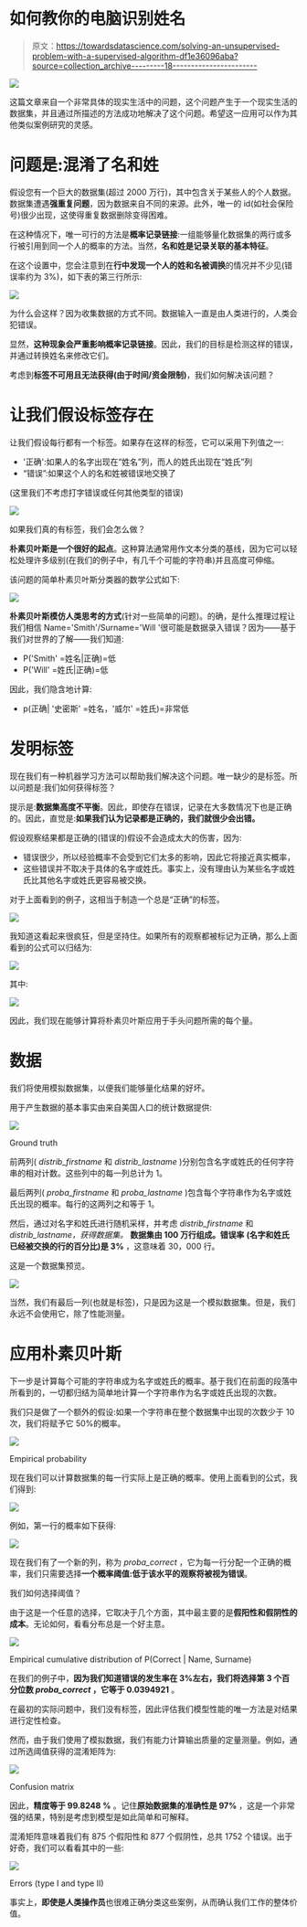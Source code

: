 # 如何教你的电脑识别姓名

> 原文：<https://towardsdatascience.com/solving-an-unsupervised-problem-with-a-supervised-algorithm-df1e36096aba?source=collection_archive---------18----------------------->

![](img/b7f9dcbc7f2a0ded1ca479d639a6b7aa.png)

这篇文章来自一个非常具体的现实生活中的问题，这个问题产生于一个现实生活的数据集，并且通过所描述的方法成功地解决了这个问题。希望这一应用可以作为其他类似案例研究的灵感。

# 问题是:混淆了名和姓

假设您有一个巨大的数据集(超过 2000 万行)，其中包含关于某些人的个人数据。数据集遭遇**强重复问题**，因为数据来自不同的来源。此外，唯一的 id(如社会保险号)很少出现，这使得重复数据删除变得困难。

在这种情况下，唯一可行的方法是**概率记录链接**:一组能够量化数据集的两行或多行被引用到同一个人的概率的方法。当然，**名和姓是记录关联的基本特征**。

在这个设置中，您会注意到在**行中发现一个人的姓和名被调换**的情况并不少见(错误率约为 3%)，如下表的第三行所示:

![](img/6705525a78b998ce68886094a4822911.png)

为什么会这样？因为收集数据的方式不同。数据输入一直是由人类进行的，人类会犯错误。

显然，**这种现象会严重影响概率记录链接**。因此，我们的目标是检测这样的错误，并通过转换姓名来修改它们。

考虑到**标签不可用且无法获得(由于时间/资金限制)**，我们如何解决该问题？

# 让我们假设标签存在

让我们假设每行都有一个标签。如果存在这样的标签，它可以采用下列值之一:

*   '正确':如果人的名字出现在“姓名”列，而人的姓氏出现在“姓氏”列
*   “错误”:如果这个人的名和姓被错误地交换了

(这里我们不考虑打字错误或任何其他类型的错误)

![](img/e63aeb9f0f44ee80850602a73c96acfd.png)

如果我们真的有标签，我们会怎么做？

**朴素贝叶斯是一个很好的起点**。这种算法通常用作文本分类的基线，因为它可以轻松处理许多级别(在我们的例子中，有几千个可能的字符串)并且高度可伸缩。

该问题的简单朴素贝叶斯分类器的数学公式如下:

![](img/dd875c4da905ac7944cc3a894056fb73.png)

**朴素贝叶斯模仿人类思考的方式**(针对一些简单的问题)。的确，是什么推理过程让我们相信 Name='Smith'/Surname='Will '很可能是数据录入错误？因为——基于我们对世界的了解——我们知道:

*   P('Smith' =姓名|正确)=低
*   P('Will' =姓氏|正确)=低

因此，我们隐含地计算:

*   p(正确| '史密斯' =姓名，'威尔' =姓氏)=非常低

# **发明标签**

现在我们有一种机器学习方法可以帮助我们解决这个问题。唯一缺少的是标签。所以问题是:我们如何获得标签？

提示是:**数据集高度不平衡**。因此，即使存在错误，记录在大多数情况下也是正确的。因此，直觉是:**如果我们认为记录都是正确的，我们就很少会出错。**

假设观察结果都是正确的(错误的)假设不会造成太大的伤害，因为:

*   错误很少，所以经验概率不会受到它们太多的影响，因此它将接近真实概率，
*   这些错误并不取决于具体的名字或姓氏。事实上，没有理由认为某些名字或姓氏比其他名字或姓氏更容易被交换。

对于上面看到的例子，这相当于制造一个总是“正确”的标签。

![](img/6801e2633cfd0cc67998da449fc37d9a.png)

我知道这看起来很疯狂，但是坚持住。如果所有的观察都被标记为正确，那么上面看到的公式可以归结为:

![](img/2953a504a6e5d47c29aa232bbca7bdb1.png)

其中:

![](img/66ec605377ee805a2c6adf9671772f9c.png)

因此，我们现在能够计算将朴素贝叶斯应用于手头问题所需的每个量。

# 数据

我们将使用模拟数据集，以便我们能够量化结果的好坏。

用于产生数据的基本事实由来自美国人口的统计数据提供:

![](img/9a04e5107af26b21a721335e5ab10c1e.png)

Ground truth

前两列( *distrib_firstname* 和 *distrib_lastname* )分别包含名字或姓氏的任何字符串的相对计数。这些列中的每一列总计为 1。

最后两列( *proba_firstname* 和 *proba_lastname* )包含每个字符串作为名字或姓氏出现的概率。每行的这两列之和等于 1。

然后，通过对名字和姓氏进行随机采样，并考虑 *distrib_firstname* 和 *distrib_lastname，获得数据集。* **数据集由 100 万行组成。错误率** **(名字和姓氏已经被交换的行的百分比)是 3%** ，这意味着 30，000 行。

这是一个数据集预览。

![](img/fece07e19604ae6cac4f285390fe6f6d.png)

当然，我们有最后一列(也就是标签)，只是因为这是一个模拟数据集。但是，我们永远不会使用它，除了性能测量。

# 应用朴素贝叶斯

下一步是计算每个可能的字符串成为名字或姓氏的概率。基于我们在前面的段落中所看到的，一切都归结为简单地计算一个字符串作为名字或姓氏出现的次数。

我们只是做了一个额外的假设:如果一个字符串在整个数据集中出现的次数少于 10 次，我们将赋予它 50%的概率。

![](img/24a6a6bda465a001f754544aa801ad8d.png)

Empirical probability

现在我们可以计算数据集的每一行实际上是正确的概率。使用上面看到的公式，我们得到:

![](img/0833ef76e0966a81bc3ffc0939518634.png)

例如，第一行的概率如下获得:

![](img/1897dbee15d2b703b0736f3e9551115f.png)

现在我们有了一个新的列，称为 *proba_correct* ，它为每一行分配一个正确的概率，我们只需要选择**一个概率阈值:低于该水平的观察将被视为错误**。

我们如何选择阈值？

由于这是一个任意的选择，它取决于几个方面，其中最主要的是**假阳性和假阴性的成本**。无论如何，看看分布总是一个好主意。

![](img/0d46402a2a48d8b8b4d04e5a368e8884.png)

Empirical cumulative distribution of P(Correct | Name, Surname)

在我们的例子中，**因为我们知道错误的发生率在 3%左右，我们将选择第 3 个百分位数 *proba_correct* ，它等于 0.0394921** 。

在最初的实际问题中，我们没有标签，因此评估我们模型性能的唯一方法是对结果进行定性检查。

然而，由于我们使用了模拟数据，我们有能力计算输出质量的定量测量。例如，通过所选阈值获得的混淆矩阵为:

![](img/6f14c781127a653d4245d8641bcb4e20.png)

Confusion matrix

因此，**精度等于 99.8248 %** 。记住**原始数据集的准确性是 97%** ，这是一个非常强的结果，特别是考虑到模型是如此简单和可解释。

混淆矩阵意味着我们有 875 个假阳性和 877 个假阴性，总共 1752 个错误。出于好奇，我们可以看看其中的一些:

![](img/bea2af634a7186de1f3d7354e66cc362.png)

Errors (type I and type II)

事实上，**即使是人类操作员**也很难正确分类这些案例，从而确认我们工作的整体价值。
